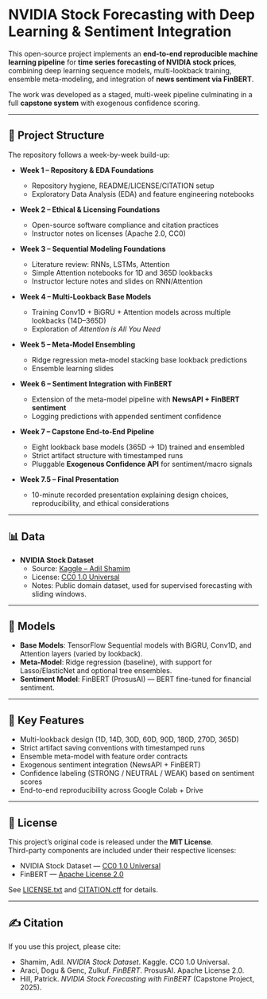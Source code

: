 # NVIDIA Stock Forecasting with Deep Learning & Sentiment Integration

This open-source project implements an **end-to-end reproducible machine learning pipeline** for **time series forecasting of NVIDIA stock prices**, combining deep learning sequence models, multi-lookback training, ensemble meta-modeling, and integration of **news sentiment via FinBERT**.  

The work was developed as a staged, multi-week pipeline culminating in a full **capstone system** with exogenous confidence scoring.

---

## 📂 Project Structure

The repository follows a week-by-week build-up:

- **Week 1 – Repository & EDA Foundations**  
  - Repository hygiene, README/LICENSE/CITATION setup  
  - Exploratory Data Analysis (EDA) and feature engineering notebooks  

- **Week 2 – Ethical & Licensing Foundations**  
  - Open-source software compliance and citation practices  
  - Instructor notes on licenses (Apache 2.0, CC0)  

- **Week 3 – Sequential Modeling Foundations**  
  - Literature review: RNNs, LSTMs, Attention  
  - Simple Attention notebooks for 1D and 365D lookbacks  
  - Instructor lecture notes and slides on RNN/Attention  

- **Week 4 – Multi-Lookback Base Models**  
  - Training Conv1D + BiGRU + Attention models across multiple lookbacks (14D–365D)  
  - Exploration of *Attention is All You Need*  

- **Week 5 – Meta-Model Ensembling**  
  - Ridge regression meta-model stacking base lookback predictions  
  - Ensemble learning slides  

- **Week 6 – Sentiment Integration with FinBERT**  
  - Extension of the meta-model pipeline with **NewsAPI + FinBERT sentiment**  
  - Logging predictions with appended sentiment confidence  

- **Week 7 – Capstone End-to-End Pipeline**  
  - Eight lookback base models (365D → 1D) trained and ensembled  
  - Strict artifact structure with timestamped runs  
  - Pluggable **Exogenous Confidence API** for sentiment/macro signals  

- **Week 7.5 – Final Presentation**  
  - 10-minute recorded presentation explaining design choices, reproducibility, and ethical considerations  

---

## 📊 Data

- **NVIDIA Stock Dataset**  
  - Source: [Kaggle – Adil Shamim](https://www.kaggle.com/datasets/adilshamim8/nvidia-stock-market-history)  
  - License: [CC0 1.0 Universal](https://creativecommons.org/publicdomain/zero/1.0/)  
  - Notes: Public domain dataset, used for supervised forecasting with sliding windows.  

---

## 🤖 Models

- **Base Models**: TensorFlow Sequential models with BiGRU, Conv1D, and Attention layers (varied by lookback).  
- **Meta-Model**: Ridge regression (baseline), with support for Lasso/ElasticNet and optional tree ensembles.  
- **Sentiment Model**: FinBERT (ProsusAI) — BERT fine-tuned for financial sentiment.  

---

## 🔑 Key Features

- Multi-lookback design (1D, 14D, 30D, 60D, 90D, 180D, 270D, 365D)  
- Strict artifact saving conventions with timestamped runs  
- Ensemble meta-model with feature order contracts  
- Exogenous sentiment integration (NewsAPI + FinBERT)  
- Confidence labeling (STRONG / NEUTRAL / WEAK) based on sentiment scores  
- End-to-end reproducibility across Google Colab + Drive  

---

## 📜 License

This project’s original code is released under the **MIT License**.  
Third-party components are included under their respective licenses:  

- NVIDIA Stock Dataset — [CC0 1.0 Universal](https://creativecommons.org/publicdomain/zero/1.0/)  
- FinBERT — [Apache License 2.0](https://www.apache.org/licenses/LICENSE-2.0)  

See [LICENSE.txt](./License.txt) and [CITATION.cff](./CITATION.cff) for details.  

---

## ✍️ Citation

If you use this project, please cite:

- Shamim, Adil. *NVIDIA Stock Dataset*. Kaggle. CC0 1.0 Universal.  
- Araci, Dogu & Genc, Zulkuf. *FinBERT*. ProsusAI. Apache License 2.0.  
- Hill, Patrick. *NVIDIA Stock Forecasting with FinBERT* (Capstone Project, 2025).  
